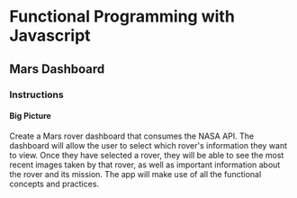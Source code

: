 # Functional Programming with Javascript

## Mars Dashboard


### Instructions
#### Big Picture

Create a Mars rover dashboard that consumes the NASA API. The dashboard will allow the user to select which rover's information they want to view. Once they have selected a rover, they will be able to see the most recent images taken by that rover, as well as important information about the rover and its mission. The app will make use of all the functional concepts and practices.
